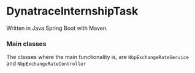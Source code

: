 # DynatraceInternshipTask
Written in Java Spring Boot with Maven.

### Main classes
The classes where the main functionality is, are `NbpExchangeRateService` and `NbpExchangeRateController`
